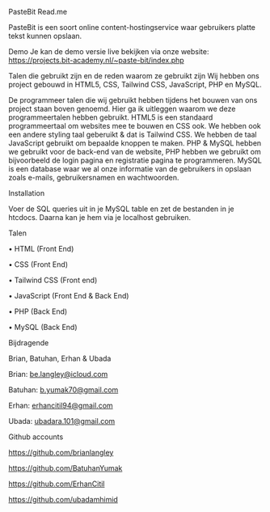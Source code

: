 PasteBit Read.me

PasteBit is een soort online content-hostingservice waar gebruikers platte tekst kunnen opslaan.

Demo
Je kan de demo versie live bekijken via onze website: https://projects.bit-academy.nl/~paste-bit/index.php

Talen die gebruikt zijn en de reden waarom ze gebruikt zijn
Wij hebben ons project gebouwd in HTML5, CSS, Tailwind CSS, JavaScript, PHP en MySQL.

De programmeer talen die wij gebruikt hebben tijdens het bouwen van ons project staan boven genoemd. Hier ga ik uitleggen waarom we deze programmeertalen hebben gebruikt. HTML5 is een standaard programmeertaal om websites mee te bouwen en CSS ook. We hebben ook een andere styling taal geberuikt & dat is Tailwind CSS. We hebben de taal JavaScript gebruikt om bepaalde knoppen te maken. PHP & MySQL hebben we gebruikt voor de back-end van de website, PHP hebben we gebruikt om bijvoorbeeld de login pagina en registratie pagina te programmeren. MySQL is een database waar we al onze informatie van de gebruikers in opslaan zoals e-mails, gebruikersnamen en wachtwoorden.

Installation

Voer de SQL queries uit in je MySQL table en zet de bestanden in je htcdocs. Daarna kan je hem via je localhost gebruiken.

Talen

• HTML (Front End)

• CSS (Front End)

• Tailwind CSS (Front end)

• JavaScript (Front End & Back End)

• PHP (Back End)

• MySQL (Back End)

Bijdragende

Brian, Batuhan, Erhan & Ubada

Brian: be.langley@icloud.com


Batuhan: b.yumak70@gmail.com


Erhan: erhancitil94@gmail.com


Ubada: ubadara.101@gmail.com

Github accounts

https://github.com/brianlangley

https://github.com/BatuhanYumak


https://github.com/ErhanCitil


https://github.com/ubadamhimid








 






